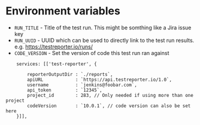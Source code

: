
# Environment variables

* `RUN_TITLE`    - Title of the test run. This might be somthing like a Jira issue key
* `RUN_UUID`     - UUID which can be used to directly link to the test run results. e.g. https://testreporter.io/runs/<uuid>
* `CODE_VERSION` - Set the version of code this test run ran against

```
	services: [['test-reporter', {

		reporterOutputDir : `./reports`,
		apiURL            : `https://api.testreporter.io/1.0`,
		username          : `jenkins@foobar.com`,
		api_token         : `12345`,
		project_id        : 283, // Only needed if using more than one project
		codeVersion       : `10.0.1`, // code version can also be set here
	}]],
```
